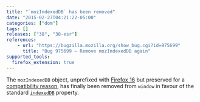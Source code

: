 ```yaml
---
title: "`mozIndexedDB` has been removed"
date: "2015-02-27T04:21:22-05:00"
categories: ["dom"]
tags: []
releases: ["38", "38-esr"]
references:
    - url: "https://bugzilla.mozilla.org/show_bug.cgi?id=975699"
      title: "Bug 975699 – Remove mozIndexedDB again"
supported_tools:
  firefox_extension: true
---
```

The `mozIndexedDB` object, unprefixed with [Firefox 16](https://www.fxsitecompat.dev/en-CA/docs/2012/several-apis-have-been-unprefixed/) but preserved for a [compatibility reason](https://bugzilla.mozilla.org/show_bug.cgi?id=770844), has finally been removed from `window` in favour of the standard [`indexedDB`](https://developer.mozilla.org/docs/Web/API/IDBEnvironment/indexedDB) property.
